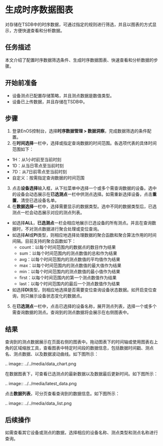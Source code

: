 # 生成时序数据图表

对存储在TSDB中的时序数据，可通过指定的规则进行筛选，并且以图表的方式显示，方便快速查看和分析数据。

## 任务描述

本文介绍了配置时序数据筛选条件、生成时序数据图表、快速查看和分析数据的步骤。

## 开始前准备

- 设备测点已配置存储策略，并且测点数据是数值类型。
- 设备已上传数据，并且存储在TSDB中。

## 步骤

1. 登录EnOS控制台，选择**时序数据管理 > 数据洞察**，完成数据筛选的条件配置。
2. 在**时间选择**一栏中，选择或指定查询数据的时间范围。各选项代表的具体时间范围如下：
  - 1H：从1小时前至当前时刻
  - 1D：从当日零点至当前时刻
  - 7D：从7日前零点至当前时刻
  - 自定义：按需指定查询数据的时间范围
3. 点击**设备选择**输入框，从下拉菜单中选择一个或多个需查询数据的设备。选中的设备会动态展示在**已选测点**一栏中供测点选择。如需重新选择设备，点击**重置**，清空已选设备名单。
4. 在**数据选择**一栏中，选择需要显示的数据类型。选中不同的数据类型后，已选测点一栏会动态展示对应的测点列表。
  - 如选择**ALL**，**已选测点**一栏会相应地展示已选设备的所有测点。并且在查询数据时，不对测点数据进行聚合处理或变位查询。
  - 如选择**AI**或**PI**类型，则相应地选择处理数据的聚合函数和聚合算法作用的时间间隔。目前支持的聚合函数如下：
       - count：以每个时间范围内的数据点的数目作为结果
       - sum：以每个时间范围内的测点数值的总和作为结果
       - avg：以每个时间范围内的测点数值的平均值作为结果
       - max：以每个时间范围内的测点数值的最大值作为结果
       - min：以每个时间范围内的测点数值的最小值作为结果
       - first：以每个时间范围内的第一个测点数值作为结果
       - last：以每个时间范围内的最后一个测点数值作为结果
  - 如选择**DI**类型，则相应地选择是否需要变位查询设备状态数据。如开启变位查询，则只展示设备状态变化的数据点。
5. 在**已选测点**一栏中，点击已选择的设备名称，展开测点列表，选择一个或多个需查询数据的测点。查询到的测点数据将会展示在右侧图表中。


## 结果

查询到的测点数据展示在页面右侧的图表中。拖动图表下的时间轴或使用图表右上角的区域缩放工具，查看图表中特定时间段的数据信息，包括数据时间戳、测点名、测点数据、以及数据波动曲线。如下图所示：

.. image:: ../../media/data_chart.png

在数据图表下，可查看已选测点的最新数据以及数据最后更新时间。如下图所示：

.. image:: ../../media/latest_data.png

点击**数据列表**，可分页查看查询到的数据信息。如下图所示：

.. image:: ../../media/data_list.png

## 后续操作

如需查看其它设备或测点的数据，选择相应的设备名称、测点类型和测点名称进行查询。
